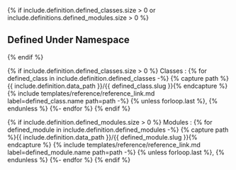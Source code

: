 {% if include.definition.defined_classes.size > 0 or include.definitions.defined_modules.size > 0 %}
## Defined Under Namespace
{% endif %}

{% if include.definition.defined_classes.size > 0 %}
Classes
: {% for defined_class in include.definition.defined_classes -%}
  {% capture path %}{{ include.definition.data_path }}/{{ defined_class.slug }}{% endcapture %}
  {% include templates/reference/reference_link.md label=defined_class.name path=path -%}
  {% unless forloop.last %}, {% endunless %}
  {%- endfor %}
{% endif %}

{% if include.definition.defined_modules.size > 0 %}
Modules
: {% for defined_module in include.definition.defined_modules -%}
  {% capture path %}{{ include.definition.data_path }}/{{ defined_module.slug }}{% endcapture %}
  {% include templates/reference/reference_link.md label=defined_module.name path=path -%}
  {% unless forloop.last %}, {% endunless %}
  {%- endfor %}
{% endif %}
